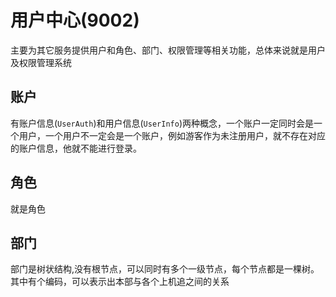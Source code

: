 # 用户中心(9002)
主要为其它服务提供用户和角色、部门、权限管理等相关功能，总体来说就是用户及权限管理系统

## 账户

有账户信息(`UserAuth`)和用户信息(`UserInfo`)两种概念，一个账户一定同时会是一个用户，一个用户不一定会是一个账户，例如游客作为未注册用户，就不存在对应的账户信息，他就不能进行登录。

## 角色
就是角色
## 部门
部门是树状结构,没有根节点，可以同时有多个一级节点，每个节点都是一棵树。其中有个编码，可以表示出本部与各个上机追之间的关系
